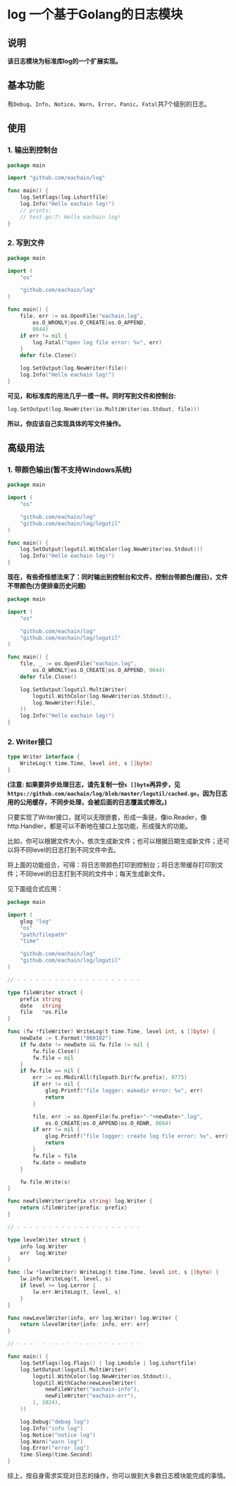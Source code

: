 # log 一个基于Golang的日志模块

## 说明

**该日志模块为标准库log的一个扩展实现。**

## 基本功能

有`Debug`、`Info`、`Notice`、`Warn`、`Error`、`Panic`、`Fatal`共7个级别的日志。

## 使用

### 1. 输出到控制台

```go
package main

import "github.com/eachain/log"

func main() {
	log.SetFlags(log.Lshortfile)
	log.Info("Hello eachain log!")
	// prints:
	// test.go:7: Hello eachain log!
}
```

### 2. 写到文件

```go
package main

import (
	"os"

	"github.com/eachain/log"
)

func main() {
	file, err := os.OpenFile("eachain.log",
		os.O_WRONLY|os.O_CREATE|os.O_APPEND,
		0644)
	if err != nil {
		log.Fatal("open log file error: %v", err)
	}
	defer file.Close()

	log.SetOutput(log.NewWriter(file))
	log.Info("Hello eachain log!")
}
```

**可见，和标准库的用法几乎一模一样。同时写到文件和控制台:**

```go
log.SetOutput(log.NewWriter(io.MultiWriter(os.Stdout, file)))
```

**所以，你应该自己实现具体的写文件操作。**

## 高级用法

### 1. 带颜色输出(暂不支持Windows系统)

```go
package main

import (
	"os"

	"github.com/eachain/log"
	"github.com/eachain/log/logutil"
)

func main() {
	log.SetOutput(logutil.WithColor(log.NewWriter(os.Stdout)))
	log.Info("Hello eachain log!")
}
```

**现在，有些奇怪想法来了：同时输出到控制台和文件，控制台带颜色(醒目)，文件不带颜色(方便排查历史问题)**

```go
package main

import (
	"os"

	"github.com/eachain/log"
	"github.com/eachain/log/logutil"
)

func main() {
	file, _ := os.OpenFile("eachain.log",
		os.O_WRONLY|os.O_CREATE|os.O_APPEND, 0644)
	defer file.Close()

	log.SetOutput(logutil.MultiWriter(
		logutil.WithColor(log.NewWriter(os.Stdout)),
		log.NewWriter(file),
	))
	log.Info("Hello eachain log!")
}
```

### 2. Writer接口

```go
type Writer interface {
    WriteLog(t time.Time, level int, s []byte)
}
```

**(注意: 如果要异步处理日志，请先复制一份`s []byte`再异步，见`https://github.com/eachain/log/blob/master/logutil/cached.go`，因为日志用的公用缓存，不同步处理，会被后面的日志覆盖式修改。)**

只要实现了Writer接口，就可以无限嵌套，形成一条链，像io.Reader，像http.Handler，都是可以不断地在接口上加功能，形成强大的功能。

比如，你可以根据文件大小，依次生成新文件；也可以根据日期生成新文件；还可以将不同level的日志打到不同文件中去。

将上面的功能组合，可得：将日志带颜色打印到控制台；将日志带缓存打印到文件；不同level的日志打到不同的文件中；每天生成新文件。

见下面组合式应用：

```go
package main

import (
	glog "log"
	"os"
	"path/filepath"
	"time"

	"github.com/eachain/log"
	"github.com/eachain/log/logutil"
)

// - - - - - - - - - - - - - - - - - - - -

type fileWriter struct {
	prefix string
	date   string
	file   *os.File
}

func (fw *fileWriter) WriteLog(t time.Time, level int, s []byte) {
	newDate := t.Format("060102")
	if fw.date != newDate && fw.file != nil {
		fw.file.Close()
		fw.file = nil
	}
	if fw.file == nil {
		err := os.MkdirAll(filepath.Dir(fw.prefix), 0775)
		if err != nil {
			glog.Printf("file logger: makedir error: %v", err)
			return
		}

		file, err := os.OpenFile(fw.prefix+"-"+newDate+".log",
			os.O_CREATE|os.O_APPEND|os.O_RDWR, 0664)
		if err != nil {
			glog.Printf("file logger: create log file error: %v", err)
			return
		}
		fw.file = file
		fw.date = newDate
	}

	fw.file.Write(s)
}

func newFileWriter(prefix string) log.Writer {
	return &fileWriter{prefix: prefix}
}

// - - - - - - - - - - - - - - - - - - - -

type levelWriter struct {
	info log.Writer
	err  log.Writer
}

func (lw *levelWriter) WriteLog(t time.Time, level int, s []byte) {
	lw.info.WriteLog(t, level, s)
	if level >= log.Lerror {
		lw.err.WriteLog(t, level, s)
	}
}

func newLevelWriter(info, err log.Writer) log.Writer {
	return &levelWriter{info: info, err: err}
}

// - - - - - - - - - - - - - - - - - - - -

func main() {
	log.SetFlags(log.Flags() | log.Lmodule | log.Lshortfile)
	log.SetOutput(logutil.MultiWriter(
		logutil.WithColor(log.NewWriter(os.Stdout)),
		logutil.WithCache(newLevelWriter(
			newFileWriter("eachain-info"),
			newFileWriter("eachain-err"),
		), 1024),
	))

	log.Debug("debug log")
	log.Info("info log")
	log.Notice("notice log")
	log.Warn("warn log")
	log.Error("error log")
	time.Sleep(time.Second)
}
```

综上，按自身需求实现对日志的操作，你可以做到大多数日志模块能完成的事情。


